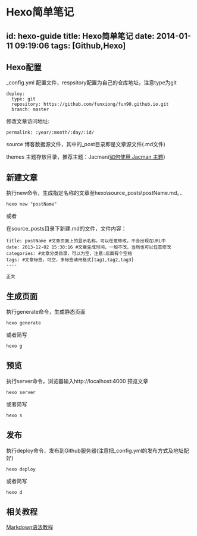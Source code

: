 ﻿# Hexo简单笔记
id: hexo-guide
title: Hexo简单笔记
date: 2014-01-11 09:19:06
tags: [Github,Hexo]
---
## Hexo配置
_config.yml 配置文件，respsitory配置为自己的仓库地址，注意type为git

    deploy:
      type: git
      repository: https://github.com/funxiong/fun90.github.io.git
      branch: master 

修改文章访问地址:

    permalink: :year/:month/:day/:id/


source 博客数据源文件，其中的_post目录即是文章源文件(.md文件)

themes 主题存放目录，推荐主题：Jacman([如何使用 Jacman 主题](http://wuchong.me/jacman/2014/11/20/how-to-use-jacman/))

<!-- more -->

## 新建文章

执行new命令，生成指定名称的文章至hexo\source\_posts\postName.md。、

    hexo new "postName"

或者

在source\_posts目录下新建.md的文件，文件内容：

    title: postName #文章页面上的显示名称，可以任意修改，不会出现在URL中
    date: 2013-12-02 15:30:16 #文章生成时间，一般不改，当然也可以任意修改
    categories: #文章分类目录，可以为空，注意:后面有个空格
    tags: #文章标签，可空，多标签请用格式[tag1,tag2,tag3]
    ----

    正文

## 生成页面
执行generate命令，生成静态页面

    hexo generate

或者简写

    hexo g

## 预览
执行server命令，浏览器输入http://localhost:4000 预览文章

    hexo server

或者简写

    hexo s

## 发布
执行deploy命令，发布到Github服务器(注意把_config.yml的发布方式及地址配好)

    hexo deploy

或者简写

    hexo d

## 相关教程
[Markdown语法教程](http://wowubuntu.com/markdown)